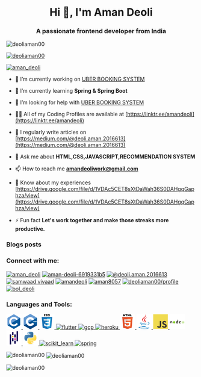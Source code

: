 <h1 align="center">Hi 👋, I'm Aman Deoli</h1>
<h3 align="center">A passionate frontend developer from India</h3>

<p align="left"> <img src="https://komarev.com/ghpvc/?username=deoliaman00&label=Profile%20views&color=0e75b6&style=flat" alt="deoliaman00" /> </p>

<p align="left"> <a href="https://github.com/ryo-ma/github-profile-trophy"><img src="https://github-profile-trophy.vercel.app/?username=deoliaman00" alt="deoliaman00" /></a> </p>

<p align="left"> <a href="https://twitter.com/aman_deoli" target="blank"><img src="https://img.shields.io/twitter/follow/aman_deoli?logo=twitter&style=for-the-badge" alt="aman_deoli" /></a> </p>

- 🔭 I’m currently working on [UBER BOOKING SYSTEM](https://github.com/deoliaman00/uber-booking-system)

- 🌱 I’m currently learning **Spring & Spring Boot**

- 🤝 I’m looking for help with [UBER BOOKING SYSTEM](https://github.com/deoliaman00/uber-booking-system)

- 👨‍💻 All of my Coding Profiles are available at [https://linktr.ee/amandeoli](https://linktr.ee/amandeoli)

- 📝 I regularly write articles on [https://medium.com/@deoli.aman.2016613](https://medium.com/@deoli.aman.2016613)

- 💬 Ask me about **HTML,CSS,JAVASCRIPT,RECOMMENDATION SYSTEM**

- 📫 How to reach me **amandeoliwork@gmail.com**

- 📄 Know about my experiences [https://drive.google.com/file/d/1VDAc5CET8sXtDaWah36S0DAHgqGaphza/view](https://drive.google.com/file/d/1VDAc5CET8sXtDaWah36S0DAHgqGaphza/view)

- ⚡ Fun fact **Let's work together and make those streaks more productive.**

### Blogs posts
<!-- BLOG-POST-LIST:START -->
<!-- BLOG-POST-LIST:END -->

<h3 align="left">Connect with me:</h3>
<p align="left">
<a href="https://twitter.com/aman_deoli" target="blank"><img align="center" src="https://raw.githubusercontent.com/rahuldkjain/github-profile-readme-generator/master/src/images/icons/Social/twitter.svg" alt="aman_deoli" height="30" width="40" /></a>
<a href="https://linkedin.com/in/aman-deoli-6919331b5" target="blank"><img align="center" src="https://raw.githubusercontent.com/rahuldkjain/github-profile-readme-generator/master/src/images/icons/Social/linked-in-alt.svg" alt="aman-deoli-6919331b5" height="30" width="40" /></a>
<a href="https://medium.com/@deoli.aman.2016613" target="blank"><img align="center" src="https://raw.githubusercontent.com/rahuldkjain/github-profile-readme-generator/master/src/images/icons/Social/medium.svg" alt="@deoli.aman.2016613" height="30" width="40" /></a>
<a href="https://www.youtube.com/c/samwaad vivaad" target="blank"><img align="center" src="https://raw.githubusercontent.com/rahuldkjain/github-profile-readme-generator/master/src/images/icons/Social/youtube.svg" alt="samwaad vivaad" height="30" width="40" /></a>
<a href="https://codeforces.com/profile/amandeoli" target="blank"><img align="center" src="https://raw.githubusercontent.com/rahuldkjain/github-profile-readme-generator/master/src/images/icons/Social/codeforces.svg" alt="amandeoli" height="30" width="40" /></a>
<a href="https://www.leetcode.com/aman8057" target="blank"><img align="center" src="https://raw.githubusercontent.com/rahuldkjain/github-profile-readme-generator/master/src/images/icons/Social/leet-code.svg" alt="aman8057" height="30" width="40" /></a>
<a href="https://auth.geeksforgeeks.org/user/deoliaman00/profile" target="blank"><img align="center" src="https://raw.githubusercontent.com/rahuldkjain/github-profile-readme-generator/master/src/images/icons/Social/geeks-for-geeks.svg" alt="deoliaman00/profile" height="30" width="40" /></a>
<a href="https://discord.gg/bol_deoli" target="blank"><img align="center" src="https://raw.githubusercontent.com/rahuldkjain/github-profile-readme-generator/master/src/images/icons/Social/discord.svg" alt="bol_deoli" height="30" width="40" /></a>
</p>

<h3 align="left">Languages and Tools:</h3>
<p align="left"> <a href="https://www.cprogramming.com/" target="_blank" rel="noreferrer"> <img src="https://raw.githubusercontent.com/devicons/devicon/master/icons/c/c-original.svg" alt="c" width="40" height="40"/> </a> <a href="https://www.w3schools.com/cpp/" target="_blank" rel="noreferrer"> <img src="https://raw.githubusercontent.com/devicons/devicon/master/icons/cplusplus/cplusplus-original.svg" alt="cplusplus" width="40" height="40"/> </a> <a href="https://www.w3schools.com/css/" target="_blank" rel="noreferrer"> <img src="https://raw.githubusercontent.com/devicons/devicon/master/icons/css3/css3-original-wordmark.svg" alt="css3" width="40" height="40"/> </a> <a href="https://flutter.dev" target="_blank" rel="noreferrer"> <img src="https://www.vectorlogo.zone/logos/flutterio/flutterio-icon.svg" alt="flutter" width="40" height="40"/> </a> <a href="https://cloud.google.com" target="_blank" rel="noreferrer"> <img src="https://www.vectorlogo.zone/logos/google_cloud/google_cloud-icon.svg" alt="gcp" width="40" height="40"/> </a> <a href="https://heroku.com" target="_blank" rel="noreferrer"> <img src="https://www.vectorlogo.zone/logos/heroku/heroku-icon.svg" alt="heroku" width="40" height="40"/> </a> <a href="https://www.w3.org/html/" target="_blank" rel="noreferrer"> <img src="https://raw.githubusercontent.com/devicons/devicon/master/icons/html5/html5-original-wordmark.svg" alt="html5" width="40" height="40"/> </a> <a href="https://www.java.com" target="_blank" rel="noreferrer"> <img src="https://raw.githubusercontent.com/devicons/devicon/master/icons/java/java-original.svg" alt="java" width="40" height="40"/> </a> <a href="https://developer.mozilla.org/en-US/docs/Web/JavaScript" target="_blank" rel="noreferrer"> <img src="https://raw.githubusercontent.com/devicons/devicon/master/icons/javascript/javascript-original.svg" alt="javascript" width="40" height="40"/> </a> <a href="https://nodejs.org" target="_blank" rel="noreferrer"> <img src="https://raw.githubusercontent.com/devicons/devicon/master/icons/nodejs/nodejs-original-wordmark.svg" alt="nodejs" width="40" height="40"/> </a> <a href="https://pandas.pydata.org/" target="_blank" rel="noreferrer"> <img src="https://raw.githubusercontent.com/devicons/devicon/2ae2a900d2f041da66e950e4d48052658d850630/icons/pandas/pandas-original.svg" alt="pandas" width="40" height="40"/> </a> <a href="https://www.python.org" target="_blank" rel="noreferrer"> <img src="https://raw.githubusercontent.com/devicons/devicon/master/icons/python/python-original.svg" alt="python" width="40" height="40"/> </a> <a href="https://scikit-learn.org/" target="_blank" rel="noreferrer"> <img src="https://upload.wikimedia.org/wikipedia/commons/0/05/Scikit_learn_logo_small.svg" alt="scikit_learn" width="40" height="40"/> </a> <a href="https://spring.io/" target="_blank" rel="noreferrer"> <img src="https://www.vectorlogo.zone/logos/springio/springio-icon.svg" alt="spring" width="40" height="40"/> </a> </p>

<p><img align="left" src="https://github-readme-stats.vercel.app/api/top-langs?username=deoliaman00&show_icons=true&locale=en&layout=compact" alt="deoliaman00" /></p>

<p>&nbsp;<img align="center" src="https://github-readme-stats.vercel.app/api?username=deoliaman00&show_icons=true&locale=en" alt="deoliaman00" /></p>

<p><img align="center" src="https://github-readme-streak-stats.herokuapp.com/?user=deoliaman00&" alt="deoliaman00" /></p>
